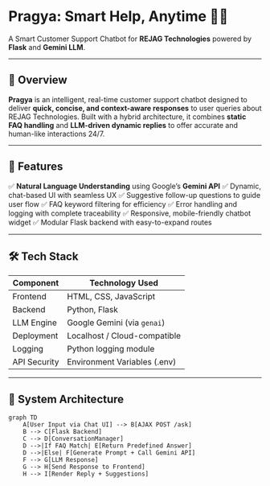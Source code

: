 # Pragya: Smart Help, Anytime 🤖💬  
A Smart Customer Support Chatbot for **REJAG Technologies** powered by **Flask** and **Gemini LLM**.

---

## 🧠 Overview

**Pragya** is an intelligent, real-time customer support chatbot designed to deliver **quick, concise, and context-aware responses** to user queries about REJAG Technologies. Built with a hybrid architecture, it combines **static FAQ handling** and **LLM-driven dynamic replies** to offer accurate and human-like interactions 24/7.

---

## 🚀 Features

✅ **Natural Language Understanding** using Google’s **Gemini API**
✅ Dynamic, chat-based UI with seamless UX
✅ Suggestive follow-up questions to guide user flow
✅ FAQ keyword filtering for efficiency
✅ Error handling and logging with complete traceability
✅ Responsive, mobile-friendly chatbot widget
✅ Modular Flask backend with easy-to-expand routes

---

## 🛠️ Tech Stack

| Component     | Technology Used               |
|---------------|-------------------------------|
| Frontend      | HTML, CSS, JavaScript         |
| Backend       | Python, Flask                 |
| LLM Engine    | Google Gemini (via `genai`)   |
| Deployment    | Localhost / Cloud-compatible  |
| Logging       | Python logging module         |
| API Security  | Environment Variables (.env)  |

---

## 🧱 System Architecture

```mermaid
graph TD
    A[User Input via Chat UI] --> B[AJAX POST /ask]
    B --> C[Flask Backend]
    C --> D[ConversationManager]
    D -->|If FAQ Match| E[Return Predefined Answer]
    D -->|Else| F[Generate Prompt + Call Gemini API]
    F --> G[LLM Response]
    G --> H[Send Response to Frontend]
    H --> I[Render Reply + Suggestions]
```
